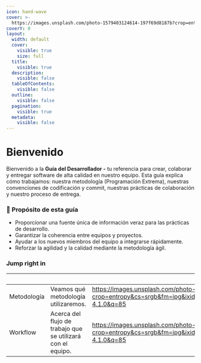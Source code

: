 ```yaml
---
icon: hand-wave
cover: >-
  https://images.unsplash.com/photo-1579403124614-197f69d8187b?crop=entropy&cs=srgb&fm=jpg&ixid=M3wxOTcwMjR8MHwxfHNlYXJjaHwzfHxTb2Z0d2FyZXxlbnwwfHx8fDE3NTc4OTYyMTd8MA&ixlib=rb-4.1.0&q=85
coverY: 0
layout:
  width: default
  cover:
    visible: true
    size: full
  title:
    visible: true
  description:
    visible: false
  tableOfContents:
    visible: false
  outline:
    visible: false
  pagination:
    visible: true
  metadata:
    visible: false
---
```


# Bienvenido

Bienvenido a la **Guía del Desarrollador -** tu referencia para crear, colaborar y entregar software de alta calidad en nuestro equipo. Esta guía explica cómo trabajamos: nuestra metodología (Programación Extrema), nuestras convenciones de codificación y commit, nuestras prácticas de colaboración y nuestro proceso de entrega.

### 🎯 Propósito de esta guía

* Proporcionar una fuente única de información veraz para las prácticas de desarrollo.
* Garantizar la coherencia entre equipos y proyectos.
* Ayudar a los nuevos miembros del equipo a integrarse rápidamente.
* Reforzar la agilidad y la calidad mediante la metodología ágil.

### Jump right in

<table data-card-size="large" data-view="cards"><thead><tr><th></th><th></th><th data-hidden data-card-cover data-type="image">Cover image</th><th data-hidden data-card-target data-type="content-ref"></th></tr></thead><tbody><tr><td>Metodología</td><td>Veamos qué metodología utilizaremos.</td><td><a href="https://images.unsplash.com/photo-1512314889357-e157c22f938d?crop=entropy&#x26;cs=srgb&#x26;fm=jpg&#x26;ixid=M3wxOTcwMjR8MHwxfHNlYXJjaHwxfHxib2FyZHxlbnwwfHx8fDE3NTc5ODA3Nzh8MA&#x26;ixlib=rb-4.1.0&#x26;q=85">https://images.unsplash.com/photo-1512314889357-e157c22f938d?crop=entropy&#x26;cs=srgb&#x26;fm=jpg&#x26;ixid=M3wxOTcwMjR8MHwxfHNlYXJjaHwxfHxib2FyZHxlbnwwfHx8fDE3NTc5ODA3Nzh8MA&#x26;ixlib=rb-4.1.0&#x26;q=85</a></td><td><a href="https://vallhalla.gitbook.io/devs-site/metodologia">https://vallhalla.gitbook.io/devs-site/metodologia</a></td></tr><tr><td>Workflow</td><td>Acerca del flujo de trabajo que se utilizará con el equipo.</td><td><a href="https://images.unsplash.com/photo-1618401479427-c8ef9465fbe1?crop=entropy&#x26;cs=srgb&#x26;fm=jpg&#x26;ixid=M3wxOTcwMjR8MHwxfHNlYXJjaHwyfHxHaXR8ZW58MHx8fHwxNzU3ODk2NzE4fDA&#x26;ixlib=rb-4.1.0&#x26;q=85">https://images.unsplash.com/photo-1618401479427-c8ef9465fbe1?crop=entropy&#x26;cs=srgb&#x26;fm=jpg&#x26;ixid=M3wxOTcwMjR8MHwxfHNlYXJjaHwyfHxHaXR8ZW58MHx8fHwxNzU3ODk2NzE4fDA&#x26;ixlib=rb-4.1.0&#x26;q=85</a></td><td></td></tr></tbody></table>
